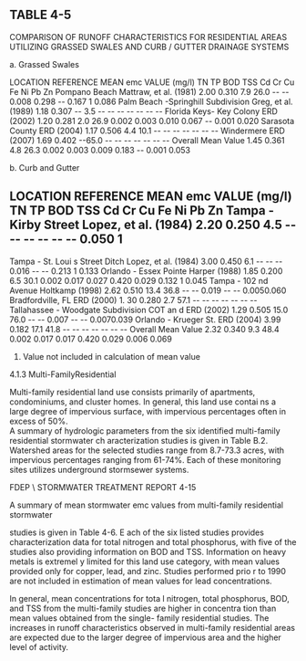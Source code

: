 ## TABLE  4-5 
 
COMPARISON  OF  RUNOFF  CHARACTERISTICS  FOR 
RESIDENTIAL  AREAS  UTILIZING  GRASSED  SWALES  AND 
CURB / GUTTER  DRAINAGE  SYSTEMS 
 
a.  Grassed Swales
 
 
LOCATION 
REFERENCE 
MEAN emc VALUE (mg/l) 
TN 
TP 
BOD 
TSS 
Cd 
Cr 
Cu 
Fe 
Ni 
Pb 
Zn 
Pompano Beach 
Mattraw, et al. 
(1981) 
2.00 0.310 7.9 26.0 -- -- 0.008 0.298 -- 0.167
1
 0.086 
Palm Beach -Springhill 
Subdivision 
Greg, et al. 
(1989) 
1.18 0.307 -- 3.5 -- -- -- -- -- -- -- 
Florida Keys- 
Key Colony 
ERD (2002) 1.20 0.281 2.0 26.9 0.002 0.003 0.010 0.067 -- 0.001 0.020 
Sarasota County ERD (2004) 1.17 0.506 4.4 10.1 -- -- -- -- -- -- -- 
Windermere ERD (2007) 1.69 0.402 --65.0 -- -- -- -- -- -- -- 
Overall Mean Value 1.45 0.361 4.8 26.3 0.002 0.003 0.009 0.183 -- 0.001 0.053 
 
 

 
b.  Curb and Gutter
 
 
LOCATION 
REFERENCE 
MEAN emc VALUE (mg/l) 
TN 
TP 
BOD 
TSS 
Cd 
Cr 
Cu 
Fe 
Ni 
Pb 
Zn 
Tampa - Kirby Street 
Lopez, et al. 
(1984) 
2.20 0.250 4.5 -- -- -- -- -- -- 0.050
1
 -- 
Tampa - St. Loui s 
Street Ditch 
Lopez, et al. 
(1984) 
3.00 0.450 6.1 -- -- -- 0.016 -- -- 0.213
1
 0.133 
Orlando - Essex Pointe Harper (1988) 1.85 0.200 6.5 30.1 0.002 0.017 0.027 0.420 0.029 0.132
1
 0.045 
Tampa - 102
nd
 Avenue 
Holtkamp 
(1998) 
2.62 0.510 13.4 36.8 -- -- 0.019 -- -- 0.0050.060 
Bradfordville, FL ERD (2000) 1.
30 0.280 2.7 57.1 -- -- -- -- -- -- -- 
Tallahassee - 
Woodgate Subdivision 
COT an d  ERD 
(2002) 
1.29 0.505 15.0 76.0 -- -- 0.007 -- -- 0.0070.039 
Orlando - Krueger St. ERD (2004) 3.99 0.182 17.1 41.8 -- -- -- -- -- -- -- 
Overall Mean Value 2.32 0.340 9.3 48.4 0.002 0.017 0.017 0.420 0.029 0.006 0.069 
 
1.  Value not included in calculation of mean value 
 
 

 
4.1.3 Multi-FamilyResidential
 
 
 Multi-family residential land use consists 
primarily of apartments, condominiums, and 
cluster homes.  In general, this land use contai
ns a large degree of impervious surface, with 
impervious percentages often in excess of 50%.  
A summary of hydrologic parameters from the six 
identified multi-family residential stormwater ch
aracterization studies is given in Table B.2. 
Watershed areas for the selected studies range 
from 8.7-73.3 acres, with impervious percentages 
ranging from 61-74%.  Each of these monitoring sites utilizes underground stormsewer systems. 

FDEP \ STORMWATER  TREATMENT  REPORT 
4-15 
 

 
 A summary of mean stormwater emc values from multi-family residential stormwater 

studies is given in Table 4-6.  E
ach of the six listed studies provides characterization data for total 
nitrogen and total phosphorus, with five of the 
studies also providing information on BOD and 
TSS.  Information on heavy metals is extremel
y limited for this land use category, with mean 
values provided only for copper, lead, and zinc. 
 Studies performed prio
r to 1990 are not included 
in estimation of mean values for lead concentrations. 

 

 In general, mean concentrations for tota
l nitrogen, total phosphorus, BOD, and TSS from 
the multi-family studies are higher in concentra
tion than mean values obtained from the single-
family residential studies.  The increases in 
runoff characteristics observed in multi-family 
residential areas are expected due to the larger 
degree of impervious area and the higher level of 
activity.
